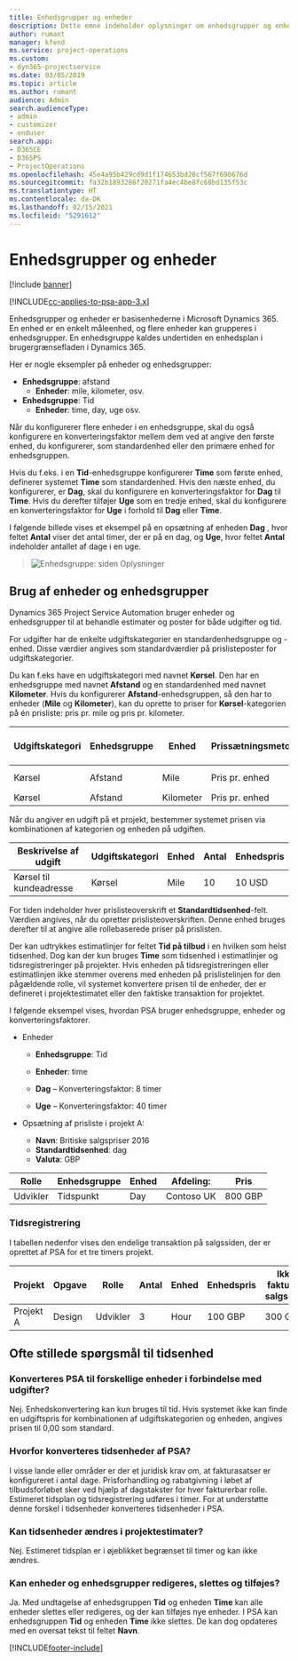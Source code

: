 ```yaml
---
title: Enhedsgrupper og enheder
description: Dette emne indeholder oplysninger om enhedsgrupper og enheder.
author: rumant
manager: kfend
ms.service: project-operations
ms.custom:
- dyn365-projectservice
ms.date: 03/05/2019
ms.topic: article
ms.author: rumant
audience: Admin
search.audienceType:
- admin
- customizer
- enduser
search.app:
- D365CE
- D365PS
- ProjectOperations
ms.openlocfilehash: 45e4a95b429cd9d1f174653bd28cf567f690676d
ms.sourcegitcommit: fa32b1893286f20271fa4ec4be8fc68bd135f53c
ms.translationtype: HT
ms.contentlocale: da-DK
ms.lasthandoff: 02/15/2021
ms.locfileid: "5291612"
---
```

# <a name="unit-groups-and-units"></a>Enhedsgrupper og enheder

[!include [banner](../includes/psa-now-project-operations.md)]

[!INCLUDE[cc-applies-to-psa-app-3.x](../includes/cc-applies-to-psa-app-3x.md)]

Enhedsgrupper og enheder er basisenhederne i Microsoft Dynamics 365. En enhed er en enkelt måleenhed, og flere enheder kan grupperes i enhedsgrupper. En enhedsgruppe kaldes undertiden en enhedsplan i brugergrænsefladen i Dynamics 365. 

Her er nogle eksempler på enheder og enhedsgrupper:
 
- **Enhedsgruppe**: afstand 
    - **Enheder**: mile, kilometer, osv.
- **Enhedsgruppe**: Tid
    - **Enheder**: time, day, uge osv. 

Når du konfigurerer flere enheder i en enhedsgruppe, skal du også konfigurere en konverteringsfaktor mellem dem ved at angive den første enhed, du konfigurerer, som standardenhed eller den primære enhed for enhedsgruppen. 

Hvis du f.eks. i en **Tid**-enhedsgruppe konfigurerer **Time** som første enhed, definerer systemet **Time** som standardenhed. Hvis den næste enhed, du konfigurerer, er **Dag**, skal du konfigurere en konverteringsfaktor for **Dag** til **Time**. Hvis du derefter tilføjer **Uge** som en tredje enhed, skal du konfigurere en konverteringsfaktor for **Uge** i forhold til **Dag** eller **Time**. 

I følgende billede vises et eksempel på en opsætning af enheden **Dag** , hvor feltet **Antal** viser det antal timer, der er på en dag, og **Uge**, hvor feltet **Antal** indeholder antallet af dage i en uge.

> ![Enhedsgruppe: siden Oplysninger](media/advanced-2.png)

## <a name="using-units-and-unit-groups"></a>Brug af enheder og enhedsgrupper

Dynamics 365 Project Service Automation bruger enheder og enhedsgrupper til at behandle estimater og poster for både udgifter og tid. 

For udgifter har de enkelte udgiftskategorier en standardenhedsgruppe og -enhed. Disse værdier angives som standardværdier på prislisteposter for udgiftskategorier. 

Du kan f.eks have en udgiftskategori med navnet **Kørsel**. Den har en enhedsgruppe med navnet **Afstand** og en standardenhed med navnet **Kilometer**. Hvis du konfigurerer **Afstand**-enhedsgruppen, så den har to enheder (**Mile** og **Kilometer**), kan du oprette to priser for **Kørsel**-kategorien på én prisliste: pris pr. mile og pris pr. kilometer.

| Udgiftskategori  | Enhedsgruppe  | Enhed      | Prissætningsmetode  | Pris pr. enhed  |
|-------------------|---------------|-----------|-------------------|-------------------|
| Kørsel           | Afstand      | Mile      | Pris pr. enhed    | 10 USD            |
| Kørsel           | Afstand      | Kilometer | Pris pr. enhed    |  6 USD            |

Når du angiver en udgift på et projekt, bestemmer systemet prisen via kombinationen af kategorien og enheden på udgiften. 

| Beskrivelse af udgift        | Udgiftskategori  | Enhed  | Antal  | Enhedspris   |
|----------------------------|---------------------|-------|-----------|----------------|
| Kørsel til kundeadresse | Kørsel             | Mile  | 10        | 10 USD         |

For tiden indeholder hver prislisteoverskrift et **Standardtidsenhed**-felt. Værdien angives, når du opretter prislisteoverskriften. Denne enhed bruges derefter til at angive alle rollebaserede priser på prislisten.

Der kan udtrykkes estimatlinjer for feltet **Tid på tilbud** i en hvilken som helst tidsenhed. Dog kan der kun bruges **Time** som tidsenhed i estimatlinjer og tidsregistreringer på projekter. Hvis enheden på tidsregistreringen eller estimatlinjen ikke stemmer overens med enheden på prislistelinjen for den pågældende rolle, vil systemet konvertere prisen til de enheder, der er defineret i projektestimatet eller den faktiske transaktion for projektet.

I følgende eksempel vises, hvordan PSA bruger enhedsgruppe, enheder og konverteringsfaktorer.
- Enheder

   - **Enhedsgruppe**: Tid 
   - **Enheder**: time 
    
    - **Dag** – Konverteringsfaktor: 8 timer       
    - **Uge** – Konverteringsfaktor: 40 timer  
        
- Opsætning af prisliste i projekt A:

    - **Navn**: Britiske salgspriser 2016 
    - **Standardtidsenhed**: dag 
    - **Valuta**: GBP

| Rolle      | Enhedsgruppe | Enhed | Afdeling: | Pris   |
|-----------|------------|------|---------------------|---------|
| Udvikler | Tidspunkt       | Day  | Contoso UK          | 800 GBP |

### <a name="time-entry"></a>Tidsregistrering

I tabellen nedenfor vises den endelige transaktion på salgssiden, der er oprettet af PSA for et tre timers projekt.


| Projekt   | Opgave    | Rolle      | Antal | Enhed  | Enhedspris | Ikke-faktureret salgsbeløb |
|-----------|---------|-----------|----------|-------|------------|-----------------------|
| Projekt A | Design  | Udvikler | 3        | Hour  | 100 GBP    | 300 GBP               |

## <a name="time-unit-faq"></a>Ofte stillede spørgsmål til tidsenhed

### <a name="does-psa-convert-to-different-units-in-the-case-of-expenses"></a>Konverteres PSA til forskellige enheder i forbindelse med udgifter?
Nej. Enhedskonvertering kan kun bruges til tid. Hvis systemet ikke kan finde en udgiftspris for kombinationen af udgiftskategorien og enheden, angives prisen til 0,00 som standard.

### <a name="why-does-psa-convert-time-units"></a>Hvorfor konverteres tidsenheder af PSA?
I visse lande eller områder er der et juridisk krav om, at fakturasatser er konfigureret i antal dage. Prisforhandling og rabatgivning i løbet af tilbudsforløbet sker ved hjælp af dagstakster for hver fakturerbar rolle. Estimeret tidsplan og tidsregistrering udføres i timer. For at understøtte denne forskel i tidsenheder konverteres tidsenheder i PSA.

### <a name="can-time-units-be-changed-on-project-estimates"></a>Kan tidsenheder ændres i projektestimater?
Nej. Estimeret tidsplan er i øjeblikket begrænset til timer og kan ikke ændres.

### <a name="can-units-and-unit-groups-be-edited-deleted-and-added"></a>Kan enheder og enhedsgrupper redigeres, slettes og tilføjes?
Ja. Med undtagelse af enhedsgruppen **Tid** og enheden **Time** kan alle enheder slettes eller redigeres, og der kan tilføjes nye enheder. I PSA kan enhedsgruppen **Tid** og enheden **Time** ikke slettes. De kan dog opdateres med en oversat tekst til feltet **Navn**.


[!INCLUDE[footer-include](../includes/footer-banner.md)]